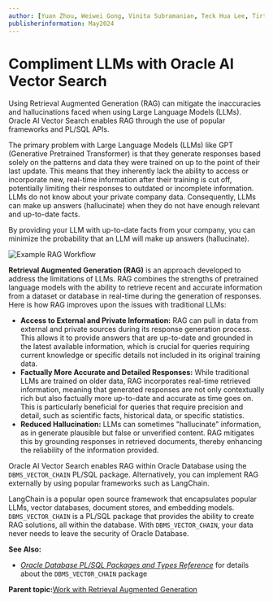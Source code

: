 ```yaml
---
author: [Yuan Zhou, Weiwei Gong, Vinita Subramanian, Teck Hua Lee, Tirthankar Lahiri, Shasank Chavan, Sebastian DeLaHoz, Roger Ford, Rohan Aggarwal, Mark Hornick, Malavika S P, Harichandan Roy, George Krupka, Doug Hood, Dinesh Das, David Jiang, Boriana Milenova, Bonnie Xia, Aurosish Mishra, Angela Amor, Agnivo Saha, Aleksandra Czarlinska, Ramya P, Usha Krishnamurthy, Tulika Das, Suresh Rajan, Sarika Surampudi, Sarah Hirschfeld, Prakash Jashnani, Jody Glover, Jessica True, Mamata Basapur, Maitreyee Chaliha, Gunjan Jain, Frederick Kush, Douglas Williams, Binika Kumar, Jean-Francois Verrier]
publisherinformation: May2024
---
```


# Compliment LLMs with Oracle AI Vector Search

Using Retrieval Augmented Generation \(RAG\) can mitigate the inaccuracies and hallucinations faced when using Large Language Models \(LLMs\). Oracle AI Vector Search enables RAG through the use of popular frameworks and PL/SQL APIs.

The primary problem with Large Language Models \(LLMs\) like GPT \(Generative Pretrained Transformer\) is that they generate responses based solely on the patterns and data they were trained on up to the point of their last update. This means that they inherently lack the ability to access or incorporate new, real-time information after their training is cut off, potentially limiting their responses to outdated or incomplete information. LLMs do not know about your private company data. Consequently, LLMs can make up answers \(hallucinate\) when they do not have enough relevant and up-to-date facts.

By providing your LLM with up-to-date facts from your company, you can minimize the probability that an LLM will make up answers \(hallucinate\).

![](GUID-8A50E7E7-D6CF-4278-B01C-F16642F79C53-default.png "Example RAG Workflow")

**Retrieval Augmented Generation \(RAG\)** is an approach developed to address the limitations of LLMs. RAG combines the strengths of pretrained language models with the ability to retrieve recent and accurate information from a dataset or database in real-time during the generation of responses. Here is how RAG improves upon the issues with traditional LLMs:

-   **Access to External and Private Information:** RAG can pull in data from external and private sources during its response generation process. This allows it to provide answers that are up-to-date and grounded in the latest available information, which is crucial for queries requiring current knowledge or specific details not included in its original training data.
-   **Factually More Accurate and Detailed Responses:** While traditional LLMs are trained on older data, RAG incorporates real-time retrieved information, meaning that generated responses are not only contextually rich but also factually more up-to-date and accurate as time goes on. This is particularly beneficial for queries that require precision and detail, such as scientific facts, historical data, or specific statistics.
-   **Reduced Hallucination:** LLMs can sometimes "hallucinate" information, as in generate plausible but false or unverified content. RAG mitigates this by grounding responses in retrieved documents, thereby enhancing the reliability of the information provided.

Oracle AI Vector Search enables RAG within Oracle Database using the `DBMS_VECTOR_CHAIN` PL/SQL package. Alternatively, you can implement RAG externally by using popular frameworks such as LangChain.

LangChain is a popular open source framework that encapsulates popular LLMs, vector databases, document stores, and embedding models. `DBMS_VECTOR_CHAIN` is a PL/SQL package that provides the ability to create RAG solutions, all within the database. With `DBMS_VECTOR_CHAIN`, your data never needs to leave the security of Oracle Database.

**See Also:**

-   [*Oracle Database PL/SQL Packages and Types Reference*](olink:ARPLS-GUID-A5B4C9B9-4F94-44E5-817E-FF1A08180C4B) for details about the `DBMS_VECTOR_CHAIN` package

**Parent topic:**[Work with Retrieval Augmented Generation](GUID-AF82CA2B-5B40-4B05-AD1E-E990A4C1BF86.md)

